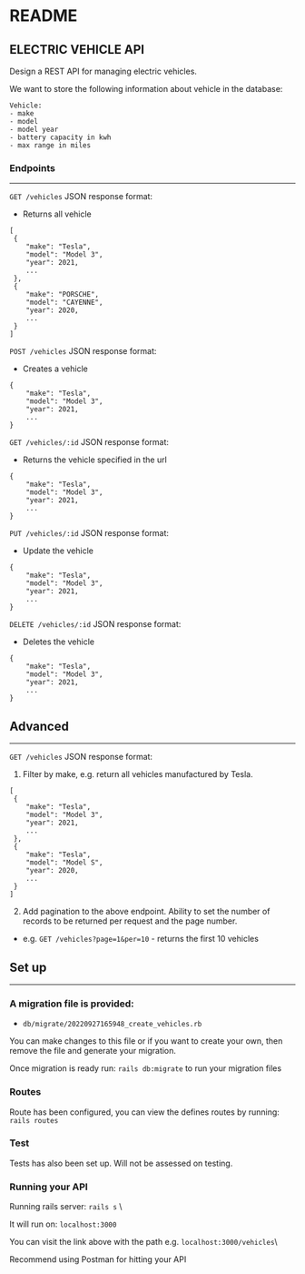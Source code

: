 # README

## ELECTRIC VEHICLE API

Design a REST API for managing electric vehicles.

We want to store the following information about vehicle in the database:
````
Vehicle:
- make
- model
- model year
- battery capacity in kwh
- max range in miles
````

### Endpoints
---
`GET /vehicles` JSON response format:
- Returns all vehicle
````
[
 {
    "make": "Tesla",
    "model": "Model 3",
    "year": 2021,
    ...
 },
 {
    "make": "PORSCHE",
    "model": "CAYENNE",
    "year": 2020,
    ...
 }
]
````


`POST /vehicles` JSON response format:
- Creates a vehicle
````
{
    "make": "Tesla",
    "model": "Model 3",
    "year": 2021,
    ...
}
````

`GET /vehicles/:id` JSON response format:
- Returns the vehicle specified in the url
````
{
    "make": "Tesla",
    "model": "Model 3",
    "year": 2021,
    ...
}
````

`PUT /vehicles/:id` JSON response format:
- Update the vehicle
````
{
    "make": "Tesla",
    "model": "Model 3",
    "year": 2021,
    ...
}
````

`DELETE /vehicles/:id` JSON response format:
- Deletes the vehicle
````
{
    "make": "Tesla",
    "model": "Model 3",
    "year": 2021,
    ...
}
````

## Advanced
---
`GET /vehicles` JSON response format:
1. Filter by make, e.g. return all vehicles manufactured by Tesla.
````
[
 {
    "make": "Tesla",
    "model": "Model 3",
    "year": 2021,
    ...
 },
 {
    "make": "Tesla",
    "model": "Model S",
    "year": 2020,
    ...
 }
]
````

2. Add pagination to the above endpoint. Ability to set the number of records to be returned per request and the page number.
- e.g. `GET /vehicles?page=1&per=10` - returns the first 10 vehicles


## Set up
---
### A migration file is provided:
  * `db/migrate/20220927165948_create_vehicles.rb`

You can make changes to this file or if you want to create your own, then remove the file and generate your migration.

Once migration is ready run: `rails db:migrate` to run your migration files

### Routes
Route has been configured, you can view the defines routes by running: `rails routes`

### Test
Tests has also been set up. Will not be assessed on testing.

### Running your API
Running rails server: `rails s` \

It will run on: `localhost:3000`

You can visit the link above with the path e.g. `localhost:3000/vehicles`\

Recommend using Postman for hitting your API

